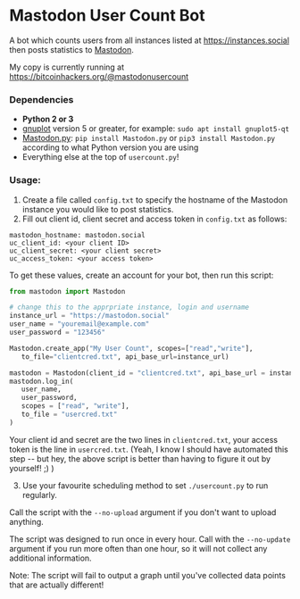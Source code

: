 Mastodon User Count Bot
=======================

A bot which counts users from all instances listed at https://instances.social
then posts statistics to [Mastodon](https://github.com/tootsuite/mastodon).

My copy is currently running at https://bitcoinhackers.org/@mastodonusercount

### Dependencies

-   **Python 2 or 3**
-   [gnuplot](http://www.gnuplot.info/) version 5 or greater, for example: `sudo apt install gnuplot5-qt`
-   [Mastodon.py](https://github.com/halcy/Mastodon.py): `pip install Mastodon.py` or `pip3 install Mastodon.py` according to what Python version you are using
-   Everything else at the top of `usercount.py`!

### Usage:

1. Create a file called `config.txt` to specify the hostname of the Mastodon instance you would like to post statistics.
2. Fill out client id, client secret and access token in `config.txt` as follows:

```
mastodon_hostname: mastodon.social
uc_client_id: <your client ID>
uc_client_secret: <your client secret>
uc_access_token: <your access token>
```

To get these values, create an account for your bot, then run this script:

```python
from mastodon import Mastodon

# change this to the apprpriate instance, login and username
instance_url = "https://mastodon.social"
user_name = "youremail@example.com"
user_password = "123456"

Mastodon.create_app("My User Count", scopes=["read","write"],
   to_file="clientcred.txt", api_base_url=instance_url)

mastodon = Mastodon(client_id = "clientcred.txt", api_base_url = instance_url)
mastodon.log_in(
   user_name,
   user_password,
   scopes = ["read", "write"],
   to_file = "usercred.txt"
)
```

Your client id and secret are the two lines in `clientcred.txt`, your access
token is the line in `usercred.txt`. (Yeah, I know I should have automated this step --
but hey, the above script is better than having to figure it out by yourself! ;) )

3. Use your favourite scheduling method to set `./usercount.py` to run regularly.

Call the script with the `--no-upload` argument if you don't want to upload anything.

The script was designed to run once in every hour. Call with the `--no-update` argument if you run more often than one hour, so it will not collect any additional information.

Note: The script will fail to output a graph until you've collected data points that are actually different!
